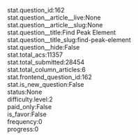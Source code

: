 stat.question_id:162  
stat.question__article__live:None  
stat.question__article__slug:None  
stat.question__title:Find Peak Element  
stat.question__title_slug:find-peak-element  
stat.question__hide:False  
stat.total_acs:11357  
stat.total_submitted:28454  
stat.total_column_articles:6  
stat.frontend_question_id:162  
stat.is_new_question:False  
status:None  
difficulty.level:2  
paid_only:False  
is_favor:False  
frequency:0  
progress:0  
